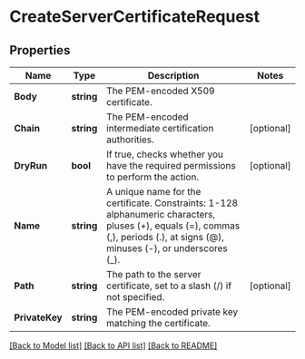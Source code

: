 # CreateServerCertificateRequest

## Properties

Name | Type | Description | Notes
------------ | ------------- | ------------- | -------------
**Body** | **string** | The PEM-encoded X509 certificate. | 
**Chain** | **string** | The PEM-encoded intermediate certification authorities. | [optional] 
**DryRun** | **bool** | If true, checks whether you have the required permissions to perform the action. | [optional] 
**Name** | **string** | A unique name for the certificate. Constraints: 1-128 alphanumeric characters, pluses (+), equals (&#x3D;), commas (,), periods (.), at signs (@), minuses (-), or underscores (_). | 
**Path** | **string** | The path to the server certificate, set to a slash (/) if not specified. | [optional] 
**PrivateKey** | **string** | The PEM-encoded private key matching the certificate. | 

[[Back to Model list]](../README.md#documentation-for-models) [[Back to API list]](../README.md#documentation-for-api-endpoints) [[Back to README]](../README.md)


